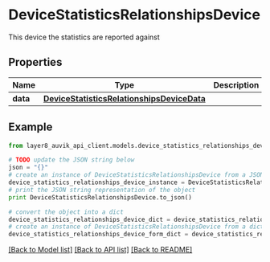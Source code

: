 # DeviceStatisticsRelationshipsDevice

This device the statistics are reported against

## Properties
Name | Type | Description | Notes
------------ | ------------- | ------------- | -------------
**data** | [**DeviceStatisticsRelationshipsDeviceData**](DeviceStatisticsRelationshipsDeviceData.md) |  | [optional] 

## Example

```python
from layer8_auvik_api_client.models.device_statistics_relationships_device import DeviceStatisticsRelationshipsDevice

# TODO update the JSON string below
json = "{}"
# create an instance of DeviceStatisticsRelationshipsDevice from a JSON string
device_statistics_relationships_device_instance = DeviceStatisticsRelationshipsDevice.from_json(json)
# print the JSON string representation of the object
print DeviceStatisticsRelationshipsDevice.to_json()

# convert the object into a dict
device_statistics_relationships_device_dict = device_statistics_relationships_device_instance.to_dict()
# create an instance of DeviceStatisticsRelationshipsDevice from a dict
device_statistics_relationships_device_form_dict = device_statistics_relationships_device.from_dict(device_statistics_relationships_device_dict)
```
[[Back to Model list]](../README.md#documentation-for-models) [[Back to API list]](../README.md#documentation-for-api-endpoints) [[Back to README]](../README.md)


